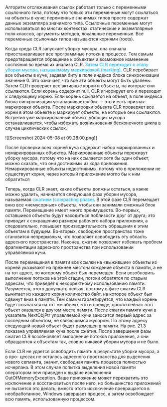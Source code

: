 Алгоритм отслеживания ссылок работает только с переменными ссылочного типа, потому что только эти переменные могут ссылаться на объекты в куче; переменные значимых типов просто содержат данные экземпляра значимого типа. Ссылочные переменные могут использоваться во многих контекстах: статические и экземплярные поля классов, аргументы методов, локальные переменные. Все переменные ссылочных типов называются корнями (roots).

Когда среда CLR запускает уборку мусора, она сначала приостанавливает все программные потоки в процессе. Тем самым предотвращается обращение к объектам и возможное изменение состояния во время их анализа CLR. <span style="color:#00b0f0">Затем CLR переходит к этапу уборки мусора, называемому маркировкой (marking).</span> CLR перебирает все объекты в куче, задавая биту в поле индекса блока синхронизации значение 0. Это означает, что все эти объекты могут быть удалены. Затем CLR проверяет все активные корни и объекты, на которые они ссылаются. Если корень содержит null, CLR игнорирует его и переходит к следующему корню. Если корень ссылается на объект, в поле индекса блока синхронизации устанавливается бит — это и есть признак маркировки объекта. После маркировки объекта CLR проверяет все корни в этом объекте и маркирует объекты, на которые они ссылаются. Встретив уже маркированный объект, уборщик мусора останавливается, чтобы избежать возникновения бесконечного цикла в случае циклических ссылок.

![[Screenshot 2024-05-08 at 09.28.00.png]]

После проверки всех корней куча содержит набор маркированных и немаркированных объектов. Маркированные объекты переживут уборку мусора, потому что на них ссылается хотя бы один объект; можно сказать, что они достижимы из кода приложения. Немаркированные объекты недостижимы, потому что в приложении не существует корня, через который приложение могло бы к ним обратиться

Теперь, когда CLR знает, какие объекты должны остаться, а какие можно удалить, начинается следующая фаза уборки мусора, называемая <span style="color:#00b0f0">сжатием (compacting phase)</span>. В этой фазе CLR перемещает вниз все «немусорные» объекты, чтобы они занимали смежный блок памяти. Перемещение имеет много преимуществ. Во-первых, оставшиеся объекты будут находиться поблизости друг от друга; это приводит к сокращению размера рабочего набора приложения, а следовательно, повышает производительность обращения к этим объектам в будущем. Во-вторых, свободное пространство тоже становится непрерывным, что позволяет освободить эту область адресного пространства. Наконец, сжатие позволяет избежать проблем фрагментации адресного пространства при использовании управляемой кучи.

После перемещения в памяти все ссылки на «выжившие» объекты из корней указывают на прежнее местонахождение объекта в памяти, а не на тот адрес, по которому объект был перемещен. Если возобновить выполнение потоков на этой стадии, потоки обратятся по старым адресам, что приведет к некорректному использованию памяти. Разумеется, этого допускать нельзя, поэтому в фазе сжатия CLR вычитает из каждого корня количество байт, на которое объект был сдвинут вниз в памяти. Тем самым гарантируется, что каждый корень будет ссылаться на тот же объект, что и прежде; просто сейчас этот объект оказался в другом месте памяти. После сжатия памяти кучи в указатель NextObjPtr управляемой кучи заносится первый адрес за последним объектом, не являющимся мусором. По этому адресу следующий новый объект будет размещен в памяти. На рис. 21.3 показана управляемая куча после сжатия. После завершения фазы сжатия CLR возобновляет выполнение потоков приложения, а они обращаются к объектам так, словно никакой уборки мусора и не было.

Если CLR не удается освободить память в результате уборки мусора, а в про- цессах не осталось адресного пространства для выделения нового сегмента, значит, свободная память процесса полностью исчерпана. В этом случае попытка выделения новой памяти оператором new приведен к выдаче исключения OutOfMemoryException. Ваше приложение может перехватить это исключение и восстановиться после него, но большинство приложений не пытается это делать; вместо этого исключение превращается в необработанное, Windows завершает процесс, а затем освобождает всю память, использованную процессом.


